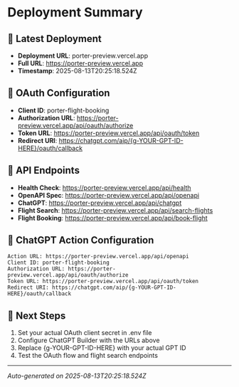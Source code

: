 # Deployment Summary

## 🚀 Latest Deployment
- **Deployment URL**: porter-preview.vercel.app
- **Full URL**: https://porter-preview.vercel.app
- **Timestamp**: 2025-08-13T20:25:18.524Z

## 🔧 OAuth Configuration
- **Client ID**: porter-flight-booking
- **Authorization URL**: https://porter-preview.vercel.app/api/oauth/authorize
- **Token URL**: https://porter-preview.vercel.app/api/oauth/token
- **Redirect URI**: https://chatgpt.com/aip/{g-YOUR-GPT-ID-HERE}/oauth/callback

## 📡 API Endpoints
- **Health Check**: https://porter-preview.vercel.app/api/health
- **OpenAPI Spec**: https://porter-preview.vercel.app/api/openapi
- **ChatGPT**: https://porter-preview.vercel.app/api/chatgpt
- **Flight Search**: https://porter-preview.vercel.app/api/search-flights
- **Flight Booking**: https://porter-preview.vercel.app/api/book-flight

## 🎯 ChatGPT Action Configuration
```
Action URL: https://porter-preview.vercel.app/api/openapi
Client ID: porter-flight-booking
Authorization URL: https://porter-preview.vercel.app/api/oauth/authorize
Token URL: https://porter-preview.vercel.app/api/oauth/token
Redirect URI: https://chatgpt.com/aip/{g-YOUR-GPT-ID-HERE}/oauth/callback
```

## 📝 Next Steps
1. Set your actual OAuth client secret in .env file
2. Configure ChatGPT Builder with the URLs above
3. Replace {g-YOUR-GPT-ID-HERE} with your actual GPT ID
4. Test the OAuth flow and flight search endpoints

---
*Auto-generated on 2025-08-13T20:25:18.524Z*
